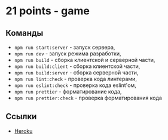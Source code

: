 # 21 points - game

## Команды

- `npm run start:server` - запуск сервера,
- `npm run dev` - запуск режима разработки,
- `npm run build` - сборка клиентской и серверной части,
- `npm run build:client` - сборка клиентской части,
- `npm run build:server` - сборка серверной части,
- `npm run lint:check` - проверка кода линтерами,
- `npm run eslint:check` - проверка кода eslint'ом,
- `npm run prettier` - форматирование кода,
- `npm run prettier:check` - проверка форматирования кода

## Ссылки

- [Heroku](https://castle-rock-game21.herokuapp.com/)
